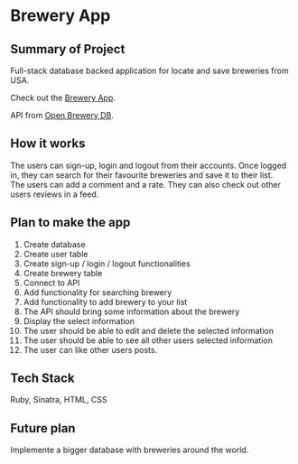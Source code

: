 # Brewery App

## Summary of Project

Full-stack database backed application for locate and save breweries from USA.<br />

Check out the [Brewery App](https://my-brewery-app.herokuapp.com/).<br />

API from [Open Brewery DB](https://www.openbrewerydb.org/).

## How it works

The users can sign-up, login and logout from their accounts. Once logged in, they can search for their favourite breweries and save it to their list.<br />
The users can add a comment and a rate.
They can also check out other users reviews in a feed.

## Plan to make the app

1. Create database
2. Create user table
3. Create sign-up / login / logout functionalities
4. Create brewery table
5. Connect to API
6. Add functionality for searching brewery
7. Add functionality to add brewery to your list
8. The API should bring some information about the brewery
9. Display the select information
10. The user should be able to edit and delete the selected information
11. The user should be able to see all other users selected information
12. The user can like other users posts.

## Tech Stack

Ruby, Sinatra, HTML, CSS

## Future plan

Implemente a bigger database with breweries around the world.
